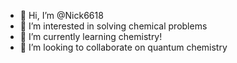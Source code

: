 - 👋 Hi, I’m @Nick6618
- 👀 I’m interested in solving chemical problems
- 🌱 I’m currently learning chemistry!
- 💞️ I’m looking to collaborate on quantum chemistry


<!---
Nick6618/Nick6618 is a ✨ special ✨ repository because its `README.md` (this file) appears on your GitHub profile.
You can click the Preview link to take a look at your changes.
--->
